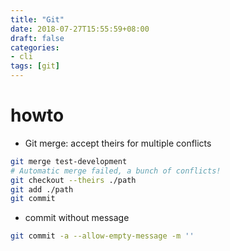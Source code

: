 ```yaml
---
title: "Git"
date: 2018-07-27T15:55:59+08:00
draft: false
categories:
- cli
tags: [git]
---
```


# howto
- Git merge: accept theirs for multiple conflicts
```bash
git merge test-development
# Automatic merge failed, a bunch of conflicts!
git checkout --theirs ./path
git add ./path
git commit
```

- commit without message
```bash
git commit -a --allow-empty-message -m ''
```
